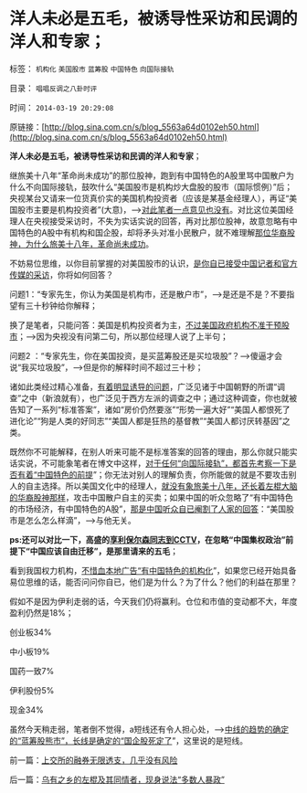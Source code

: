 # 洋人未必是五毛，被诱导性采访和民调的洋人和专家；

标签： `机构化` `美国股市` `蓝筹股` `中国特色` `向国际接轨` 

目录： `唱唱反调之八卦时评`

时间： `2014-03-19 20:29:08`

原链接：[http://blog.sina.com.cn/s/blog_5563a64d0102eh50.html](http://blog.sina.com.cn/s/blog_5563a64d0102eh50.html)

**洋人未必是五毛，被诱导性采访和民调的洋人和专家**；

继旅美十八年“革命尚未成功”的那位股神，跑到有中国特色的A股里骂中国散户为什么不向国际接轨，鼓吹什么“美国股市是机构炒大盘股的股市（国际惯例）”后；央视某台又请来一位货真价实的美国机构投资者（应该是某基金经理人），再证“美国股市主要是机构投资者”(大意)，——>[对此笔者一点意见也没有](../../../2008/10/21/与美国投资者交流：中美港的股票.md)。对比这位美国经理人在央视接受采访时，不失为实话实说的回答，再对比那位股神，故意忽略有中国特色的A股中有机构和国企股，却将矛头对准小民散户，就不难理解[那位华裔股神，为什么旅美十八年，革命尚未成功](../../../2014/2/13/“旅美十八年&quot;的股神训斥A股小散，股神职业生涯路.md)。

不妨易位思维，以你目前掌握的对美国股市的认识，[是你自已接受中国记者和官方传媒的采访](../../../2012/8/23/指责CCTV不真实，是不公正的；.md)，你将如何回答？



问题1：“专家先生，你认为美国是机构市，还是散户市”，——>是还是不是？不要指望有三十秒钟给你解释；

换了是笔者，只能问答：美国是机构投资者为主，[不过美国政府机构不准干预股市](../../../2013/4/3/信息不对称是天经地义的市场公平,美国证监会的作用和诉讼.md)；——>因为央视没有问第二句，所以那位经理人说了上半句；

问题2
：“专家先生，你在美国投资，是买蓝筹股还是买垃圾股”？——>傻逼才会说“我买垃圾股”，——>但是你的解释时间不超过三十秒；

诸如此类经过精心准备，[有着明显诱导的问题](../../../2012/8/24/存心要忽悠他人，最容易被他人忽悠.md)，广泛见诸于中国朝野的所谓“调查”之中（新浪就有），也广泛见于西方左派的调查之中；通过这种调查，你也就被告知了一系列“标准答案”，诸如“房价仍然要涨”“形势一遍大好”“美国人都恨死了进化论”“狗是人类的好同志”“美国人都是狂热的基督教”“美国人都讨厌转基因”之类。

既然你不可能解释，在别人听来可能不是标准答案的回答的理由，那么你就只能实话实说，不可能象笔者在博文中这样，[对于任何“向国际接轨”，都首先考察一下是否有着“中国特色的前提](http://blog.sina.com.cn/s/blog_5563a64d0102egje.html)”；你无法对别人的理解负责，你所能做的就是不要攻击别人的自主选择。所以美国文化中的经理人，[就没有象旅美十八年，还长着左棍大脑的华裔股神那样](../../../2014/1/3/“爱国华侨”既是双边的叛国者，也是东方的传教士.md)，攻击中国散户自主的买卖；如果中国的听众忽略了“有中国特色的市场经济，有中国特色的A股”，[那是中国听众自已阉割了人家的回答](../../../2009/6/16/三脚猫的真理观和独脚龙.md)：“美国股市是怎么怎么样滴”，——>与他无关。

**ps:还可以对比一下，高盛的[享利保尔森同志到CCTV](http://blog.sina.com.cn/s/blog_5563a64d0102egn0.html)，在忽略“中国集权政治”前提下“中国应该自由迁移”，是那里请来的五毛**；

看到我国权力机构，[不惜血本地广告“有中国特色的机构化](../../../2013/10/29/流动性定律对中国股市的两个先验结论.md)”，如果您已经开始具备易位思维的话，能否问问你自已，他们是为什么？为了什么？他们的利益在那里？

假如不是因为伊利走弱的话，今天我们仍将赢利。仓位和市值的变动都不大，年度盈利仍然是18%；

创业板34%

中小板19%

国药一致7%

伊利股份5%

现金34%

虽然今天稍走弱，笔者倒不觉得，a短线还有令人担心处，——>[中线的趋势的确定的“蓝筹股熊市”，长线是确定的“国企股死定了](http://blog.sina.com.cn/s/blog_5563a64d0102egoh.html)”，这里说的是短线。



前一篇：[上交所的融券无限透支，几乎没有风险](../../../2014/3/19/上交所的融券无限透支，几乎没有风险.md)

后一篇：[乌有之乡的左棍及其同情者，现身说法“多数人暴政”](http://blog.sina.com.cn/s/blog_5563a64d0102eh5x.html)